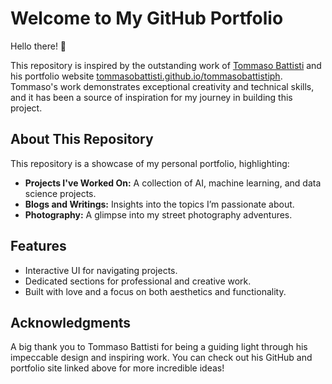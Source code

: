 # Welcome to My GitHub Portfolio  

Hello there! 👋  

This repository is inspired by the outstanding work of [Tommaso Battisti](https://github.com/tommasobattisti/tommasobattistiph) and his portfolio website [tommasobattisti.github.io/tommasobattistiph](https://tommasobattisti.github.io/tommasobattistiph/). Tommaso's work demonstrates exceptional creativity and technical skills, and it has been a source of inspiration for my journey in building this project.  

## About This Repository  

This repository is a showcase of my personal portfolio, highlighting:  
- **Projects I've Worked On:** A collection of AI, machine learning, and data science projects.  
- **Blogs and Writings:** Insights into the topics I’m passionate about.  
- **Photography:** A glimpse into my street photography adventures.  

## Features  
- Interactive UI for navigating projects.  
- Dedicated sections for professional and creative work.  
- Built with love and a focus on both aesthetics and functionality.  

## Acknowledgments  

A big thank you to Tommaso Battisti for being a guiding light through his impeccable design and inspiring work. You can check out his GitHub and portfolio site linked above for more incredible ideas!  
